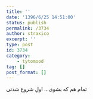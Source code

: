```yaml
---
title: ''
date: '1396/6/25 14:51:00'
status: publish
permalink: /3734
author: straxico
excerpt: ''
type: post
id: 3734
category:
    - tytomood
tag: []
post_format: []
---
```

تمام هم که بشوی… اولِ شروع شدنی